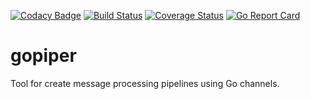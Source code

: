 [![Codacy Badge](https://api.codacy.com/project/badge/Grade/d16082f693d247759084d54ba2f1db3d)](https://www.codacy.com/app/Bigomby/gopiper?utm_source=github.com&utm_medium=referral&utm_content=Bigomby/gopiper&utm_campaign=badger)
[![Build Status](https://travis-ci.org/Bigomby/gopiper.svg?branch=master)](https://travis-ci.org/Bigomby/gopiper)
[![Coverage Status](https://coveralls.io/repos/github/Bigomby/gopiper/badge.svg?branch=master)](https://coveralls.io/github/Bigomby/gopiper?branch=master)
[![Go Report Card](https://goreportcard.com/badge/github.com/Bigomby/gopiper)](https://goreportcard.com/report/github.com/Bigomby/gopiper)

# gopiper

Tool for create message processing pipelines using Go channels.

